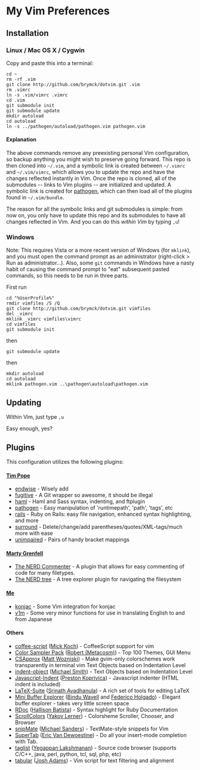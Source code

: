My Vim Preferences
==================

Installation
------------

### Linux / Mac OS X / Cygwin

Copy and paste this into a terminal:

    cd ~
    rm -rf .vim
    git clone http://github.com/brymck/dotvim.git .vim
    rm .vimrc
    ln -s .vim/vimrc .vimrc
    cd .vim
    git submodule init
    git submodule update
    mkdir autoload
    cd autoload
    ln -s ../pathogen/autoload/pathogen.vim pathogen.vim

#### Explanation

The above commands remove any preexisting personal Vim configuration, so backup
anything you might wish to preserve going forward. This repo is then cloned
into `~/.vim`, and a symbolic link is created between `~/.vimrc` and
`~/.vim/vimrc`, which allows you to update the repo and have the changes
reflected instantly in Vim. Once the repo is cloned, all of the submodules --
links to Vim plugins -- are initialized and updated. A symbolic link is created
for [pathogen](http://www.vim.org/scripts/script.php?script_id=2332), which can
then load all of the plugins found in `~/.vim/bundle`.

The reason for all the symbolic links and git submodules is simple: from now
on, you only have to update this repo and its submodules to have all changes
reflected in Vim. And you can do this _within Vim_ by typing `,u`!

### Windows

Note: This requires Vista or a more recent version of Windows (for `mklink`),
and you must open the command prompt as an administrator (right-click > Run as
administrator...). Also, some `git` commands in Windows have a nasty habit of
causing the command prompt to "eat" subsequent pasted commands, so this needs
to be run in three parts.

First run

    cd "%UserProfile%"
    rmdir vimfiles /S /Q
    git clone http://github.com/brymck/dotvim.git vimfiles
    del _vimrc
    mklink _vimrc vimfiles\vimrc
    cd vimfiles
    git submodule init

then

    git submodule update

then
    
    mkdir autoload
    cd autoload
    mklink pathogen.vim ..\pathogen\autoload\pathogen.vim

Updating
--------

Within Vim, just type `,u`

Easy enough, yes?

Plugins
-------

This configuration utilizes the following plugins:

#### [Tim Pope](http://www.vim.org/account/profile.php?user_id=9012)

* [endwise](http://www.vim.org/scripts/script.php?script_id=2386) - Wisely add
* [fugitive](http://www.vim.org/scripts/script.php?script_id=2975) - A Git
  wrapper so awesome, it should be illegal
* [haml](http://www.vim.org/scripts/script.php?script_id=1433) - Haml and Sass
  syntax, indenting, and ftplugin
* [pathogen](http://www.vim.org/scripts/script.php?script_id=2332) - Easy
  manipulation of 'runtimepath', 'path', 'tags', etc
* [rails](http://www.vim.org/scripts/script.php?script_id=1567) - Ruby on
  Rails: easy file navigation, enhanced syntax highlighting, and more
* [surround](http://www.vim.org/scripts/script.php?script_id=1697) -
  Delete/change/add parentheses/quotes/XML-tags/much more with ease
* [unimpaired](http://www.vim.org/scripts/script.php?script_id=1590) - Pairs of
  handy bracket mappings

#### [Marty Grenfell](http://www.vim.org/account/profile.php?user_id=7006)

* [The NERD Commenter](http://www.vim.org/scripts/script.php?script_id=1218) -
  A plugin that allows for easy commenting of code for many filetypes.
* [The NERD tree](http://www.vim.org/scripts/script.php?script_id=1658) - A
  tree explorer plugin for navigating the filesystem

#### [Me](https://github.com/brymck)

* [konjac](https://github.com/brymck/konjac_vim) - Some Vim integration for
  konjac
* [v1m](https://github.com/brymck/v1m) - Some very minor functions for use
  in translating English to and from Japanese

#### Others

* [coffee-script](http://www.vim.org/scripts/script.php?script_id=3590) ([Mick
  Koch](http://www.vim.org/account/profile.php?user_id=19434)) - CoffeeScript
  support for vim
* [Color Sampler Pack](http://www.vim.org/scripts/script.php?script_id=625)
  ([Robert (Metacosm)](http://www.vim.org/account/profile.php?user_id=2162)) -
  Top 100 Themes, GUI Menu
* [CSApprox](http://www.vim.org/scripts/script.php?script_id=2390) ([Matt
  Wozniski](http://www.vim.org/account/profile.php?user_id=13145)) - Make
  gvim-only colorschemes work transparently in terminal vim Text Objects based
  on Indentation Level
* [indent-object](http://www.vim.org/scripts/script.php?script_id=3037)
  ([Michael Smith](http://www.vim.org/account/profile.php?user_id=19478)) -
  Text Objects based on Indentation Level
* [Javascript-Indent](http://www.vim.org/scripts/script.php?script_id=3081)
  ([Preston Koprivica](http://www.vim.org/account/profile.php?user_id=19766)) -
  Javascript indenter (HTML indent is included)
* [LaTeX-Suite](http://www.vim.org/scripts/script.php?script_id=475) ([Srinath
  Avadhanula](http://www.vim.org/account/profile.php?user_id=247)) - A rich set
  of tools for editing LaTeX
* [Mini Buffer Explorer](https://github.com/fholgado/minibufexpl.vim) ([Bindu
  Wavell](http://www.vim.org/account/profile.php?user_id=385) and [Federico
  Holgado](https://github.com/fholgado)) - Elegant buffer explorer - takes very
  little screen space
* [RDoc](http://www.vim.org/scripts/script.php?script_id=2878) ([Hallison
  Batista](http://www.vim.org/account/profile.php?user_id=12644)) - Syntax
  highlight for Ruby Documentation
* [ScrollColors](http://www.vim.org/scripts/script.php?script_id=1488) ([Yakov
  Lerner](http://www.vim.org/account/profile.php?user_id=2342)) - Colorsheme
  Scroller, Chooser, and Browser
* [snipMate](http://www.vim.org/scripts/script.php?script_id=2540) ([Michael
  Sanders](http://www.vim.org/account/profile.php?user_id=16544)) -
  TextMate-style snippets for Vim
* [SuperTab](http://www.vim.org/scripts/script.php?script_id=1643) ([Eric Van
  Dewoestine](http://www.vim.org/account/profile.php?user_id=6016)) - Do all
  your insert-mode completion with Tab.
* [taglist](http://www.vim.org/scripts/script.php?script_id=273) ([Yegappan
  Lakshmanan](http://www.vim.org/account/profile.php?user_id=244)) - Source
  code browser (supports C/C++, java, perl, python, tcl, sql, php, etc)
* [tabular](http://www.vim.org/scripts/script.php?script_id=3464) ([Josh
  Adams](http://www.vim.org/account/profile.php?user_id=27136)) - Vim script
  for text filtering and alignment
